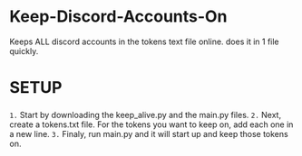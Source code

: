 # Keep-Discord-Accounts-On
Keeps ALL discord accounts in the tokens text file online. does it in 1 file quickly.

# SETUP
###
`1.` Start by downloading the keep_alive.py and the main.py files.
`2.` Next, create a tokens.txt file. For the tokens you want to keep on, add each one in a new line.
`3.` Finaly, run main.py and it will start up and keep those tokens on. 

